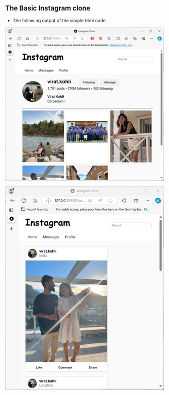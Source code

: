 ## The Basic Instagram clone

- The following output of the simple html code.


![instgram output](https://raw.githubusercontent.com/princekunal101/instagram-clone-project-coe/main/screenshots/screenshot-2024-07-15.png)


![instgram output](https://raw.githubusercontent.com/princekunal101/instagram-clone-project-coe/main/screenshots/screenshot-2024-07-15-1.png)